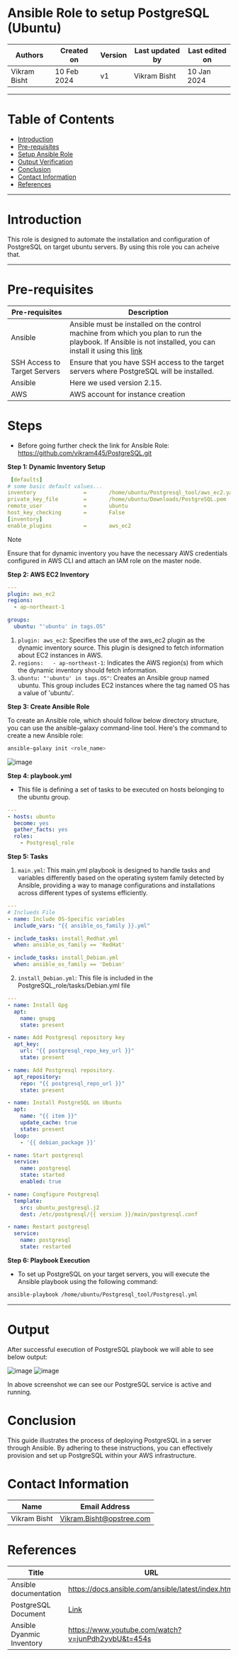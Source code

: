 
# Ansible Role to setup PostgreSQL (Ubuntu)


|   Authors        |  Created on   |  Version   | Last updated by | Last edited on |
| -----------------| --------------| -----------|---------------- | -------------- |
| Vikram Bisht     |  10 Feb 2024  |     v1     | Vikram Bisht    | 10 Jan 2024    |

***
# Table of Contents
+ [Introduction](#Introduction)
+ [Pre-requisites](#Pre-requisites)
+ [Setup Ansible Role](#steps)
+ [Output Verification](#output)
+ [Conclusion](#conclusion)
+ [Contact Information](#contact-information)
+ [References](#references)

***

# Introduction
This role is designed to automate the installation and configuration of PostgreSQL on target ubuntu servers. By using this role you can acheive that.
***

# Pre-requisites

|  Pre-requisites	                     |        	Description         |
| ------------              | --------------------------------|
| Ansible                   |  Ansible must be installed on the control machine from which you plan to run the playbook. If Ansible is not installed, you can install it using this [link](https://docs.ansible.com/ansible/latest/installation_guide/intro_installation.html)       |
| SSH Access to Target Servers                   | Ensure that you have SSH access to the target servers where PostgreSQL will be installed.  |
| Ansible                   | Here we used version 2.15. |
| AWS                       | AWS account for instance creation  |

# Steps 
* Before going further check the link for Ansible Role: https://github.com/vikram445/PostgreSQL.git

**Step 1: Dynamic Inventory Setup** 

```yaml
 [defaults]
# some basic default values...
inventory               =       /home/ubuntu/Postgresql_tool/aws_ec2.yaml
private_key_file        =       /home/ubuntu/Downloads/PostgreSQL.pem
remote_user             =       ubuntu
host_key_checking       =       False
[inventory]
enable_plugins          =       aws_ec2
```

> [!NOTE]
>Ensure that for dynamic inventory you have the necessary AWS credentials configured in AWS CLI and attach an IAM role on the master node.

**Step 2:  AWS EC2 Inventory**

```yaml
---
plugin: aws_ec2
regions:
  - ap-northeast-1

groups: 
  ubuntu: "'ubuntu' in tags.OS"
```

1. `plugin: aws_ec2`: Specifies the use of the aws_ec2 plugin as the dynamic inventory source. This plugin is designed to fetch information about EC2 instances in AWS.
2. `regions:   - ap-northeast-1`: Indicates the AWS region(s) from which the dynamic inventory should fetch information.
3. `ubuntu: "'ubuntu' in tags.OS"`: Creates an Ansible group named ubuntu. This group includes EC2 instances where the tag named OS has a value of 'ubuntu'.

**Step 3: Create Ansible Role**

To create an Ansible role, which should follow below directory structure, you can use the ansible-galaxy command-line tool. Here's the command to create a new Ansible role:

```bash
ansible-galaxy init <role_name>
```

  
![image](https://github.com/avengers-p7/Documentation/assets/79625874/53ce10fa-148e-49ad-8b90-51dc109a896b)

**Step 4: playbook.yml**
* This file is defining a set of tasks to be executed on hosts belonging to the ubuntu group.

```yaml
---
- hosts: ubuntu
  become: yes
  gather_facts: yes
  roles:
    - Postgresql_role
```
**Step 5: Tasks**
1. `main.yml`: This main.yml playbook is designed to handle tasks and variables differently based on the operating system family detected by Ansible, providing a way to manage configurations and installations across different types of systems efficiently.

```yaml
---
# Inclueds File 
- name: Include OS-Specific variables
  include_vars: "{{ ansible_os_family }}.yml"

- include_tasks: install_Redhat.yml
  when: ansible_os_family == 'RedHat'

- include_tasks: install_Debian.yml
  when: ansible_os_family == 'Debian'
```
2. `install_Debian.yml`: This file is included in the PostgreSQL_role/tasks/Debian.yml file

```yaml
---
- name: Install Gpg
  apt:
    name: gnupg
    state: present

- name: Add Postgresql repository key
  apt_key:
    url: "{{ postgresql_repo_key_url }}"
    state: present

- name: Add Postgresql repository.
  apt_repository:
    repo: "{{ postgresql_repo_url }}"
    state: present

- name: Install PostgreSQL on Ubuntu
  apt:
    name: "{{ item }}"
    update_cache: true
    state: present
  loop:
    - '{{ debian_package }}'

- name: Start postgresql
  service:
    name: postgresql
    state: started
    enabled: true

- name: Congfigure Postgresql
  template:
    src: ubuntu_postgresql.j2
    dest: /etc/postgresql/{{ version }}/main/postgresql.conf

- name: Restart postgresql
  service:
    name: postgresql
    state: restarted
```

**Step 6: Playbook Execution**

* To set up PostgreSQL on your target servers, you will execute the Ansible playbook using the following command:

```bash
ansible-playbook /home/ubuntu/Postgresql_tool/Postgresql.yml
```
***
# Output

After successful execution of PostgreSQL playbook we will able to see below output:

![image](https://github.com/avengers-p7/Documentation/assets/79625874/6233e8a3-1b30-4049-99ba-67f632adde1c)
![image](https://github.com/avengers-p7/Documentation/assets/79625874/35f90fef-4bc3-45ec-aab8-a40774bd32b4)

In above screenshot we can see our PostgreSQL service is active and running.

# Conclusion 

This guide illustrates the process of deploying PostgreSQL in a server through Ansible. By adhering to these instructions, you can effectively provision and set up PostgreSQL within your AWS infrastructure.


# Contact Information

|  Name                     |        	Email Address         |
| ------------              | --------------------------------|
| Vikram Bisht              |  Vikram.Bisht@opstree.com       |  

# References

| Title                                      | URL                                           |
|--------------------------------------------|-----------------------------------------------|
| Ansible documentation           | https://docs.ansible.com/ansible/latest/index.html    |
| PostgreSQL Document             |  [Link](https://github.com/avengersp7/Documentation/blob/main/OT%20Micro%20Services/Software/PostgresSQL/README.md)  |
| Ansible Dyanmic Inventory       | https://www.youtube.com/watch?v=junPdh2yvbU&t=454s | 




